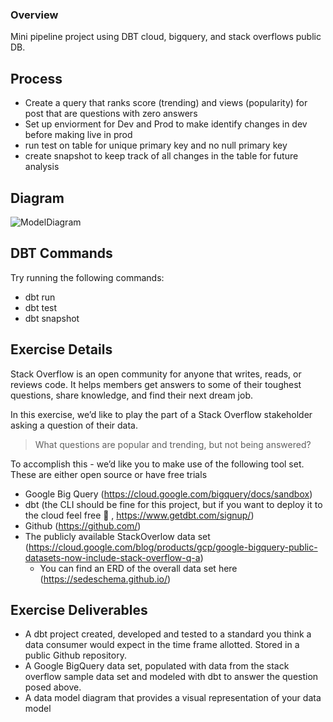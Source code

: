 ### Overview
Mini pipeline project using DBT cloud, bigquery, and stack overflows public DB.

## Process
* Create a query that ranks score (trending) and views (popularity) for post that are questions with zero answers
* Set up enviorment for Dev and Prod to make identify changes in dev before making live in prod
* run test on table for unique primary key and no null primary key
* create snapshot to keep track of all changes in the table for future analysis

## Diagram

![ModelDiagram](https://user-images.githubusercontent.com/87403512/139498376-803d3564-e0c2-442a-b55c-78c62dcd1182.PNG)

## DBT Commands

Try running the following commands:
- dbt run
- dbt test
- dbt snapshot

## Exercise Details

Stack Overflow is an open community for anyone that writes, reads, or reviews code. It helps members get answers to some of their toughest questions, share knowledge, and find their next dream job. 

In this exercise, we’d like to play the part of a Stack Overflow stakeholder asking a question of their data. 

> What questions are popular and trending, but not being answered? 

To accomplish this - we’d like you to make use of the following tool set. These are either open source or have free trials

* Google Big Query (https://cloud.google.com/bigquery/docs/sandbox)
* dbt (the CLI should be fine for this project, but if you want to deploy it to the cloud feel free 🙂 , https://www.getdbt.com/signup/)
* Github (https://github.com/)
* The publicly available StackOverlow data set (https://cloud.google.com/blog/products/gcp/google-bigquery-public-datasets-now-include-stack-overflow-q-a)
    * You can find an ERD of the overall data set here (https://sedeschema.github.io/)



## Exercise Deliverables

* A dbt project created, developed and tested to a standard you think a data consumer would expect in the time frame allotted. Stored in a public Github repository. 
* A Google BigQuery data set, populated with data from the stack overflow sample data set and modeled with dbt to answer the question posed above. 
* A data model diagram that provides a visual representation of your data model

